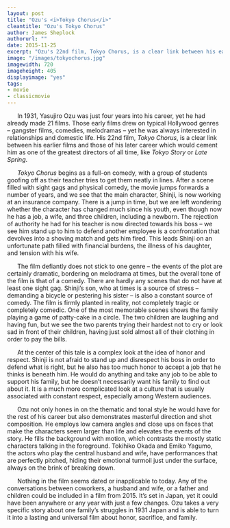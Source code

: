 ```yaml
---
layout: post
title: "Ozu's <i>Tokyo Chorus</i>"
cleantitle: "Ozu's Tokyo Chorus"
author: James Sheplock
authorurl: ""
date: 2015-11-25
excerpt: "Ozu's 22nd film, Tokyo Chorus, is a clear link between his earlier films and those of his later career which would cement him as one of the greatest directors of all time."
image: "/images/tokyochorus.jpg"
imagewidth: 720
imageheight: 405
displayimage: "yes"
tags: 
- movie
- classicmovie
---
```


&nbsp;&nbsp;&nbsp;&nbsp;&nbsp;&nbsp;In 1931, Yasujiro Ozu was just four years into his career, yet he had already made 21 films. Those early films drew on typical Hollywood genres – gangster films, comedies, melodramas – yet he was always interested in relationships and domestic life. His 22nd film, *Tokyo Chorus*, is a clear link between his earlier films and those of his later career which would cement him as one of the greatest directors of all time, like *Tokyo Story* or *Late Spring*.

&nbsp;&nbsp;&nbsp;&nbsp;&nbsp;&nbsp;*Tokyo Chorus* begins as a full-on comedy, with a group of students goofing off as their teacher tries to get them neatly in lines. After a scene filled with sight gags and physical comedy, the movie jumps forwards a number of years, and we see that the main character, Shinji, is now working at an insurance company. There is a jump in time, but we are left wondering whether the character has changed much since his youth, even though now he has a job, a wife, and three children, including a newborn. The rejection of authority he had for his teacher is now directed towards his boss – we see him stand up to him to defend another employee is a confrontation that devolves into a shoving match and gets him fired. This leads Shinji on an unfortunate path filled with financial burdens, the illness of his daughter, and tension with his wife.

&nbsp;&nbsp;&nbsp;&nbsp;&nbsp;&nbsp;The film defiantly does not stick to one genre – the events of the plot are certainly dramatic, bordering on melodrama at times, but the overall tone of the film is that of a comedy. There are hardly any scenes that do not have at least one sight gag. Shinji’s son, who at times is a source of stress – demanding a bicycle or pestering his sister – is also a constant source of comedy. The film is firmly planted in reality, not completely tragic or completely comedic. One of the most memorable scenes shows the family playing a game of patty-cake in a circle. The two children are laughing and having fun, but we see the two parents trying their hardest not to cry or look sad in front of their children, having just sold almost all of their clothing in order to pay the bills.

&nbsp;&nbsp;&nbsp;&nbsp;&nbsp;&nbsp;At the center of this tale is a complex look at the idea of honor and respect. Shinji is not afraid to stand up and disrespect his boss in order to defend what is right, but he also has too much honor to accept a job that he thinks is beneath him. He would do anything and take any job to be able to support his family, but he doesn’t necessarily want his family to find out about it. It is a much more complicated look at a culture that is usually associated with constant respect, especially among Western audiences.

&nbsp;&nbsp;&nbsp;&nbsp;&nbsp;&nbsp;Ozu not only hones in on the thematic and tonal style he would have for the rest of his career but also demonstrates masterful direction and shot composition. He employs low camera angles and close ups on faces that make the characters seem larger than life and elevates the events of the story. He fills the background with motion, which contrasts the mostly static characters talking in the foreground. Tokihiko Okada and Emiko Yagumo, the actors who play the central husband and wife, have performances that are perfectly pitched, hiding their emotional turmoil just under the surface, always on the brink of breaking down.

&nbsp;&nbsp;&nbsp;&nbsp;&nbsp;&nbsp;Nothing in the film seems dated or inapplicable to today. Any of the conversations between coworkers, a husband and wife, or a father and children could be included in a film from 2015. It’s set in Japan, yet it could have been anywhere or any year with just a few changes. Ozu takes a very specific story about one family’s struggles in 1931 Japan and is able to turn it into a lasting and universal film about honor, sacrifice, and family. 
